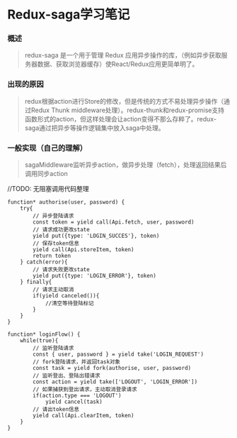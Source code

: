 # Redux-saga学习笔记

### 概述
> redux-saga 是一个用于管理 Redux 应用异步操作的库，（例如异步获取服务器数据、获取浏览器缓存）使React/Redux应用更简单明了。

### 出现的原因
> redux根据action进行Store的修改，但是传统的方式不易处理异步操作（通过Redux Thunk middleware处理）。redux-thunk和redux-promise支持函数形式的action，但这样处理会让action变得不那么存粹了。redux-saga通过把异步等操作逻辑集中放入saga中处理。

### 一般实现（自己的理解）
> sagaMiddleware监听异步action，做异步处理（fetch），处理返回结果后调用同步action

//TODO: 无阻塞调用代码整理
```
function* authorise(user, password) {
    try{
        // 异步登陆请求
        const token = yield call(Api.fetch, user, password)
        // 请求成功更改state
        yield put({type: 'LOGIN_SUCCES'}, token)
        // 保存token信息
        yield call(Api.storeItem, token)
        return token
    } catch(error){
        // 请求失败更改state
        yield put({type: 'LOGIN_ERROR'}, token)
    } finally{
        // 请求主动取消
        if(yield canceled()){
            //清空等待登陆标记
        }
    }
}

function* loginFlow() {
    while(true){
        // 监听登陆请求
        const { user, password } = yield take('LOGIN_REQUEST')
        // fork登陆请求，并返回task对象
        const task = yield fork(authorise, user, password)
        // 监听登出、登陆出错请求
        const action = yield take(['LOGOUT', 'LOGIN_ERROR'])
        // 如果捕获到登出请求，主动取消登录请求
        if(action.type === 'LOGOUT')
            yield cancel(task)
        // 请出token信息
        yield call(Api.clearItem, token)
    }
}

```
